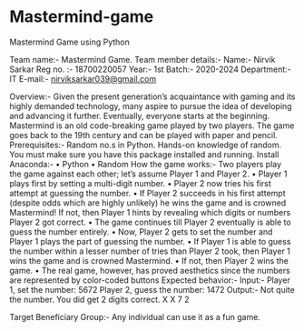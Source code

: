 # Mastermind-game
Mastermind Game using Python

Team name:- Mastermind Game.
Team member details:-
Name:- Nirvik Sarkar 
Reg no. :- 18700220057
Year:- 1st 
Batch:- 2020-2024
Department:- IT
E-mail:- nirviksarkar039@gmail.com

Overview:-
Given the present generation’s acquaintance with gaming and its highly demanded technology, many aspire to pursue the idea of developing and advancing it further. Eventually, everyone starts at the beginning. Mastermind is an old code-breaking game played by two players. The game goes back to the 19th century and can be played with paper and pencil.
Prerequisites:-
Random no.s in Python.
Hands-on knowledge of random.
You must make sure you have this package  installed and running.
Install  Anaconda:-
•	 Python
•	Random
How the game works:-
Two players play the game against each other; let’s assume Player 1 and Player 2.
•	Player 1 plays first by setting a multi-digit number.
•	Player 2 now tries his first attempt at guessing the number.
•	If Player 2 succeeds in his first attempt (despite odds which are highly unlikely) he wins the game and is crowned Mastermind! If not, then Player 1 hints by revealing which digits or numbers Player 2 got correct.
•	The game continues till Player 2 eventually is able to guess the number entirely.
•	Now, Player 2 gets to set the number and Player 1 plays the part of guessing the number.
•	If Player 1 is able to guess the number within a lesser number of tries than Player 2 took, then Player 1 wins the game and is crowned Mastermind.
•	If not, then Player 2 wins the game.
•	The real game, however, has proved aesthetics since the numbers are represented by color-coded buttons
Expected behavior:-
Input:-  Player 1, set the number: 5672
Player 2, guess the number: 1472
Output:-  Not quite the number. You did get 2 digits correct.
X X 7 2

Target Beneficiary Group:-
Any individual can use it as a  fun game.

